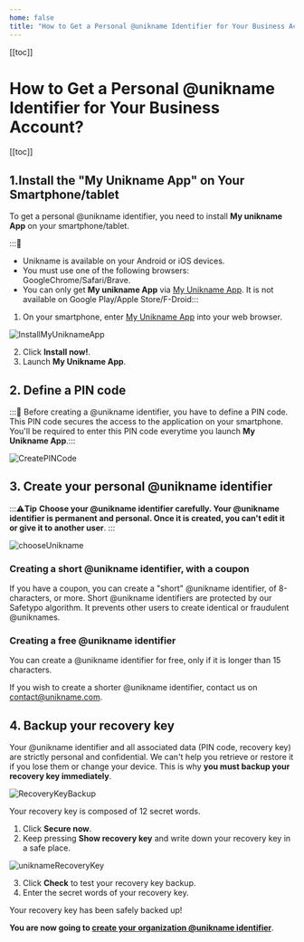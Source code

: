 ```yaml
---
home: false
title: "How to Get a Personal @unikname Identifier for Your Business Account?"
---
```


[[toc]]

# How to Get a Personal @unikname Identifier for Your Business Account?

[[toc]]

## 1.Install the "My Unikname App" on Your Smartphone/tablet

To get a personal @unikname identifier, you need to install **My unikname App** on your smartphone/tablet.

:::📝 
- Unikname is available on your Android or iOS devices. 
- You must use one of the following browsers: GoogleChrome/Safari/Brave.
- You can only get **My unikname App** via [My Unikname App](https://my.unikname.app/). It is not available on Google Play/Apple Store/F-Droid:::

1. On your smartphone, enter [My Unikname App](https://my.unikname.app/) into your web browser.

![InstallMyUniknameApp](./images/InstallMyUniknameApp.jpg)

2. Click **Install now!**.
3. Launch **My Unikname App**.

## 2. Define a PIN code
:::📝 Before creating a @unikname identifier, you have to define a PIN code. This PIN code secures the access to the application on your smartphone. You'll be required to enter this PIN code everytime you launch **My Unikname App**.:::

![CreatePINCode](./images/CreatePINCode.jpg)


## 3. Create your personal @unikname identifier

:::⚠️**Tip**
**Choose your @unikname identifier carefully. Your @unikname identifier is permanent and personal. Once it is created, you can't edit it or give it to another user**.
:::

![chooseUnikname](./images/chooseUnikname.jpg)

### Creating a short @unikname identifier, with a coupon 
If you have a coupon, you can create a "short" @unikname identifier, of 8-characters, or more. 
Short @unikname identifiers are protected by our Safetypo algorithm. It prevents other users to create identical or fraudulent @uniknames.

### Creating a free @unikname identifier
You can create a @unikname identifier for free, only if it is longer than 15 characters. 

If you wish to create a shorter @unikname identifier, contact us on [contact@unikname.com](mailto:contact@unikname.com).

## 4. Backup your recovery key
Your @unikname identifier and all associated data (PIN code, recovery key) are strictly personal and confidential. We can't help you retrieve or restore it if you lose them or change your device. This is why **you must backup your recovery key immediately**. 

![RecoveryKeyBackup](./images/RecoveryKeyBackup.jpg)

Your recovery key is composed of 12 secret words.

1. Click **Secure now**.
2. Keep pressing **Show recovery key** and write down your recovery key in a safe place.
  
![uniknameRecoveryKey](./images/uniknameRecoveryKey.jpg)

3. Click **Check** to test your recovery key backup.
4. Enter the secret words of your recovery key.

Your recovery key has been safely backed up!

**You are now going to [create your organization @unikname identifier](/2.creating-unikname-organization)**.
